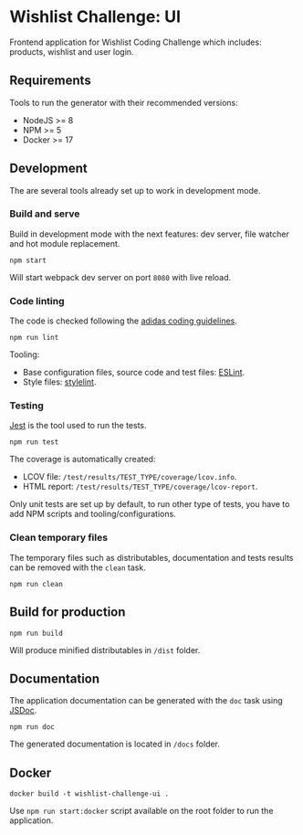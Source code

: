 # Wishlist Challenge: UI

Frontend application for Wishlist Coding Challenge which includes: products, wishlist and user login.

## Requirements

Tools to run the generator with their recommended versions:

- NodeJS \>= 8
- NPM \>= 5
- Docker \>= 17

## Development

The are several tools already set up to work in development mode.

### Build and serve

Build in development mode with the next features: dev server, file watcher and hot module replacement.

```
npm start
```

Will start webpack dev server on port `8080` with live reload.

### Code linting

The code is checked following the [adidas coding guidelines][adidas-coding-guidelines].

```
npm run lint
```

Tooling:

- Base configuration files, source code and test files: [ESLint][eslint].
- Style files: [stylelint][stylelint].

### Testing

[Jest][jest] is the tool used to run the tests.

```
npm run test
```

The coverage is automatically created:

- LCOV file: `/test/results/TEST_TYPE/coverage/lcov.info`.
- HTML report: `/test/results/TEST_TYPE/coverage/lcov-report`.

Only unit tests are set up by default, to run other type of tests, you have to add NPM scripts and tooling/configurations.

### Clean temporary files

The temporary files such as distributables, documentation and tests results can be removed with the `clean` task.

```
npm run clean
```

## Build for production

```
npm run build
```

Will produce minified distributables in `/dist` folder.

## Documentation

The application documentation can be generated with the `doc` task using [JSDoc][jsdoc].

```
npm run doc
```

The generated documentation is located in `/docs` folder.

## Docker

```
docker build -t wishlist-challenge-ui .
```

Use `npm run start:docker` script available on the root folder to run the application.

[adidas-coding-guidelines]: https://github.com/adidas/adidas-contribution-guidelines/wiki/Coding-style-guidelines
[jest]: https://jestjs.io/
[js-build-tools]: https://github.com/adidas/js-build-tools
[eslint]: https://eslint.org/
[jsdoc]: http://usejsdoc.org/
[stylelint]: https://stylelint.io/
